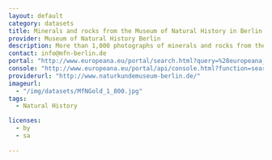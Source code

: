 ```yaml
---
layout: default
category: datasets
title: Minerals and rocks from the Museum of Natural History in Berlin
provider: Museum of Natural History Berlin
description: More than 1,000 photographs of minerals and rocks from the mineralogical collections of the  Museum of Natural History Berlin. In English with scientific names of minerals and rocks.
contact: info@mfn-berlin.de
portal: "http://www.europeana.eu/portal/search.html?query=%28europeana_collectionName%3A11622*%29+AND+NOT+%28Etikett%29&start=1&rows=12" 
console: "http://www.europeana.eu/portal/api/console.html?function=search&query=%28europeana_collectionName%3A11622*%29+AND+NOT+%28Etikett%29&start=1&rows=12"
providerurl: "http://www.naturkundemuseum-berlin.de/"
imageurl: 
  - "/img/datasets/MfNGold_1_800.jpg"
tags:
  - Natural History

licenses:
  - by
  - sa  
      
---
```

